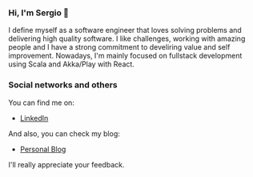### Hi, I'm Sergio :wave:

I define myself as a software engineer that loves solving problems and delivering high quality software. I like challenges, working with amazing people and I have a strong commitment to develiring value and self improvement.
Nowadays, I'm mainly focused on fullstack development using Scala and Akka/Play with React.

### Social networks and others
You can find me on:
 * [LinkedIn](https://www.linkedin.com/in/sergio-cano-2baa4257/)

And also, you can check my blog:
 * [Personal Blog](https://serdeliverance.github.io/blog/)

I'll really appreciate your feedback.
